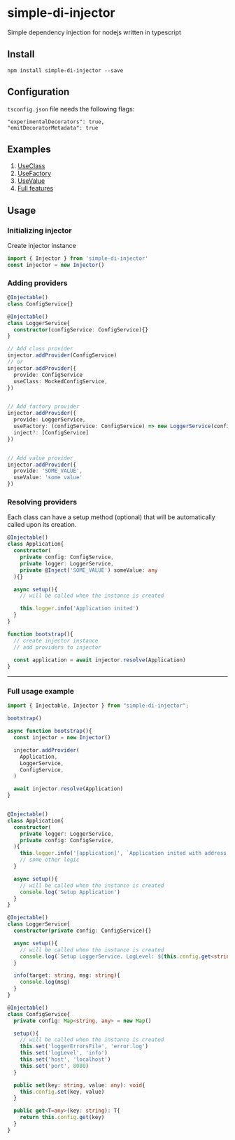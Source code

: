 # simple-di-injector
Simple dependency injection for nodejs written in typescript

## Install
```
npm install simple-di-injector --save
```

## Configuration
`tsconfig.json` file needs the following flags:
```
"experimentalDecorators": true,
"emitDecoratorMetadata": true
```

## Examples
1. [UseClass](https://github.com/burkoyuriy/simple-di-injector/blob/main/examples/useClass.ts)
2. [UseFactory](https://github.com/burkoyuriy/simple-di-injector/blob/main/examples/useFactory.ts)
3. [UseValue](https://github.com/burkoyuriy/simple-di-injector/blob/main/examples/useValue.ts)
4. [Full features](https://github.com/burkoyuriy/simple-di-injector/blob/main/examples/example.ts)

## Usage

### Initializing injector
Create injector instance

```ts
import { Injector } from 'simple-di-injector'
const injector = new Injector()
```

### Adding providers
```ts
@Injectable()
class ConfigService{}

@Injectable()
class LoggerService{
  constructor(configService: ConfigService){}
}

// Add class provider
injector.addProvider(ConfigService)
// or
injector.addProvider({
  provide: ConfigService
  useClass: MockedConfigService,
})


// Add factory provider
injector.addProvider({
  provide: LoggerService,
  useFactory: (configService: ConfigService) => new LoggerService(configService)
  inject?: [ConfigService]
})


// Add value provider
injector.addProvider({
  provide: 'SOME_VALUE',
  useValue: 'some value'
})
```

### Resolving providers
Each class can have a setup method (optional) that will be automatically called upon its creation.

```ts
@Injectable()
class Application{
  constructor(
    private config: ConfigService, 
    private logger: LoggerService, 
    private @Inject('SOME_VALUE') someValue: any
  ){}

  async setup(){
    // will be called when the instance is created 

    this.logger.info('Application inited')
  }
}

function bootstrap(){
  // create injector instance
  // add providers to injector
  
  const application = await injector.resolve(Application)
}
```

---
### Full usage example

```ts
import { Injectable, Injector } from "simple-di-injector";

bootstrap()

async function bootstrap(){
  const injector = new Injector()

  injector.addProvider(
    Application, 
    LoggerService, 
    ConfigService,
  )

  await injector.resolve(Application)
}


@Injectable()
class Application{
  constructor(
    private logger: LoggerService,
    private config: ConfigService,
  ){
    this.logger.info('[application]', `Application inited with address: ${this.config.get('host')}:${this.config.get('port')}`)
    // some other logic
  }

  async setup(){
    // will be called when the instance is created 
    console.log('Setup Application')
  }
}

@Injectable()
class LoggerService{
  constructor(private config: ConfigService){}

  async setup(){
    // will be called when the instance is created 
    console.log(`Setup LoggerService. LogLevel: ${this.config.get<string>('logLevel')}, LoggerErrorsFile: ${this.config.get<string>('loggerErrorsFile')}`)
  }

  info(target: string, msg: string){
    console.log(msg)
  }
}

@Injectable()
class ConfigService{
  private config: Map<string, any> = new Map()

  setup(){
    // will be called when the instance is created 
    this.set('loggerErrorsFile', 'error.log')
    this.set('logLevel', 'info')
    this.set('host', 'localhost')
    this.set('port', 8080)
  }

  public set(key: string, value: any): void{
    this.config.set(key, value)
  }

  public get<T=any>(key: string): T{
    return this.config.get(key)
  }
}
```